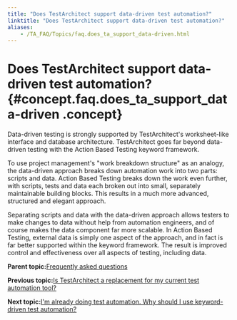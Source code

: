 ```yaml
--- 
title: "Does TestArchitect support data-driven test automation?"
linktitle: "Does TestArchitect support data-driven test automation?"
aliases: 
    - /TA_FAQ/Topics/faq.does_ta_support_data-driven.html
---
```

# Does TestArchitect support data-driven test automation? {#concept.faq.does_ta_support_data-driven .concept}

Data-driven testing is strongly supported by TestArchitect's worksheet-like interface and database architecture. TestArchitect goes far beyond data-driven testing with the Action Based Testing keyword framework.

To use project management's "work breakdown structure" as an analogy, the data-driven approach breaks down automation work into two parts: scripts and data. Action Based Testing breaks down the work even further, with scripts, tests and data each broken out into small, separately maintainable building blocks. This results in a much more advanced, structured and elegant approach.

Separating scripts and data with the data-driven approach allows testers to make changes to data without help from automation engineers, and of course makes the data component far more scalable. In Action Based Testing, external data is simply one aspect of the approach, and in fact is far better supported within the keyword framework. The result is improved control and effectiveness over all aspects of testing, including data.

**Parent topic:**[Frequently asked questions](../../TA_Help/Topics/Support_FAQ.html)

**Previous topic:**[Is TestArchitect a replacement for my current test automation tool?](../../TA_FAQ/Topics/faq.is_ta_a_replacement.html)

**Next topic:**[I'm already doing test automation. Why should I use keyword-driven test automation?](../../TA_FAQ/Topics/faq.why_use_keyword-driven_testing.html)


